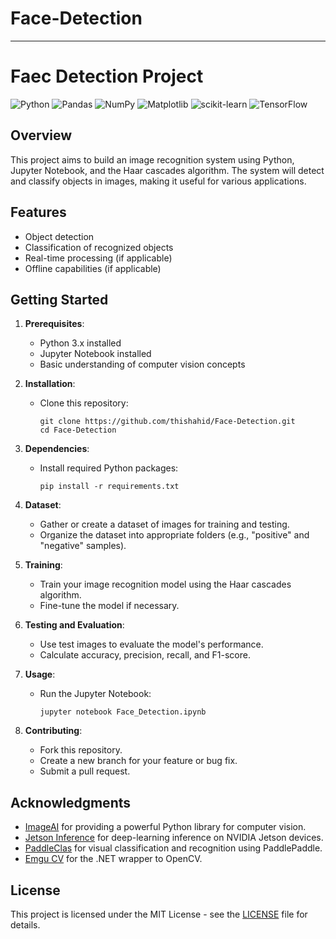 # Face-Detection

---

# Faec Detection Project

![Python](https://img.shields.io/badge/python-3670A0?style=flat&logo=python&logoColor=ffdd54) ![Pandas](https://img.shields.io/badge/pandas-%23150458.svg?style=flat&logo=pandas&logoColor=white) ![NumPy](https://img.shields.io/badge/numpy-%23013243.svg?style=flat&logo=numpy&logoColor=white) ![Matplotlib](https://img.shields.io/badge/Matplotlib-%23ffffff.svg?style=flat&logo=Matplotlib&logoColor=black) ![scikit-learn](https://img.shields.io/badge/scikit--learn-%23F7931E.svg?style=flat&logo=scikit-learn&logoColor=white) ![TensorFlow](https://img.shields.io/badge/TensorFlow-%23FF6F00.svg?style=flat&logo=TensorFlow&logoColor=white) <!-- Optional: Add a logo or banner image -->

## Overview

This project aims to build an image recognition system using Python, Jupyter Notebook, and the Haar cascades algorithm. The system will detect and classify objects in images, making it useful for various applications.

## Features

- Object detection
- Classification of recognized objects
- Real-time processing (if applicable)
- Offline capabilities (if applicable)

## Getting Started

1. **Prerequisites**:
   - Python 3.x installed
   - Jupyter Notebook installed
   - Basic understanding of computer vision concepts

2. **Installation**:
   - Clone this repository:
     ```
     git clone https://github.com/thishahid/Face-Detection.git
     cd Face-Detection
     ```

3. **Dependencies**:
   - Install required Python packages:
     ```
     pip install -r requirements.txt
     ```

4. **Dataset**:
   - Gather or create a dataset of images for training and testing.
   - Organize the dataset into appropriate folders (e.g., "positive" and "negative" samples).

5. **Training**:
   - Train your image recognition model using the Haar cascades algorithm.
   - Fine-tune the model if necessary.

6. **Testing and Evaluation**:
   - Use test images to evaluate the model's performance.
   - Calculate accuracy, precision, recall, and F1-score.

7. **Usage**:
   - Run the Jupyter Notebook:
     ```
     jupyter notebook Face_Detection.ipynb
     ```

8. **Contributing**:
   - Fork this repository.
   - Create a new branch for your feature or bug fix.
   - Submit a pull request.

## Acknowledgments

- [ImageAI](https://github.com/OlafenwaMoses/ImageAI) for providing a powerful Python library for computer vision.
- [Jetson Inference](https://github.com/dusty-nv/jetson-inference) for deep-learning inference on NVIDIA Jetson devices.
- [PaddleClas](https://github.com/PaddlePaddle/PaddleClas) for visual classification and recognition using PaddlePaddle.
- [Emgu CV](https://github.com/emgucv/emgucv) for the .NET wrapper to OpenCV.

## License

This project is licensed under the MIT License - see the [LICENSE](LICENSE) file for details.


